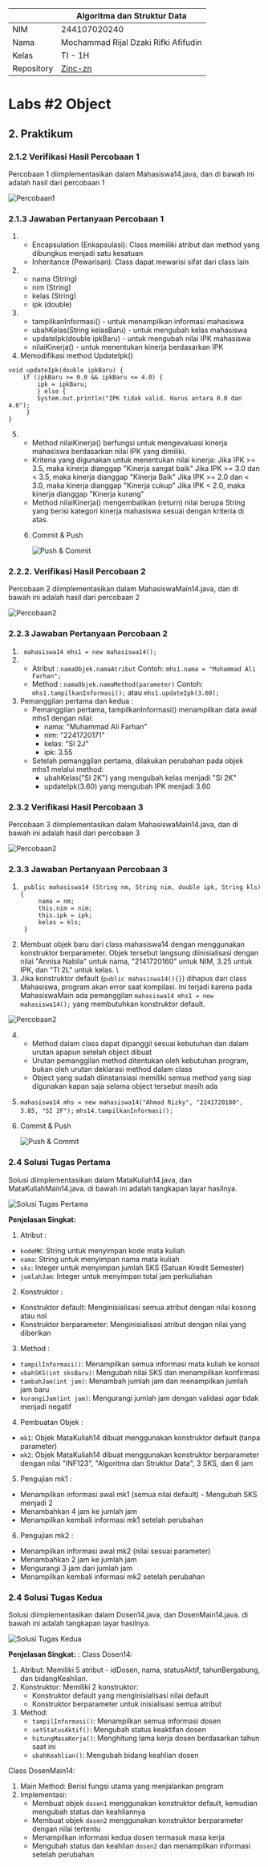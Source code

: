 |  | Algoritma dan Struktur Data |
|--|--|
| NIM |  244107020240|
| Nama |  Mochammad Rijal Dzaki Rifki Afifudin |
| Kelas | TI - 1H |
| Repository | [Zinc-zn](https://github.com/Zinc-zn/14_ALSD) |


# Labs #2 Object

## 2. Praktikum

### 2.1.2 Verifikasi Hasil Percobaan 1

Percobaan 1 diimplementasikan dalam Mahasiswa14.java, dan di bawah ini adalah hasil dari percobaan 1

![Percobaan1](./img/P1.png)

### 2.1.3 Jawaban Pertanyaan Percobaan 1
1. -   Encapsulation (Enkapsulasi): Class memiliki atribut dan method yang dibungkus menjadi satu kesatuan
	-   Inheritance (Pewarisan): Class dapat mewarisi sifat dari class lain
2. -   nama (String)
	-   nim (String)
	-   kelas (String)
	-   ipk (double)
3.  -   tampilkanInformasi() - untuk menampilkan informasi mahasiswa
    -   ubahKelas(String kelasBaru) - untuk mengubah kelas mahasiswa
    -   updateIpk(double ipkBaru) - untuk mengubah nilai IPK mahasiswa
    -   nilaiKinerja() - untuk menentukan kinerja berdasarkan IPK
4.  Memodifikasi method UpdateIpk()
```
void updateIpk(double ipkBaru) {
	if (ipkBaru >= 0.0 && ipkBaru <= 4.0) {
		ipk = ipkBaru;
		} else {
	    System.out.println("IPK tidak valid. Harus antara 0.0 dan 4.0");		
	 }
}
```

5. -   Method nilaiKinerja() berfungsi untuk mengevaluasi kinerja mahasiswa berdasarkan nilai IPK yang dimiliki.
	-   Kriteria yang digunakan untuk menentukan nilai kinerja:
    Jika IPK >= 3.5, maka kinerja dianggap "Kinerja sangat baik"
    Jika IPK >= 3.0 dan < 3.5, maka kinerja dianggap "Kinerja Baik"
    Jika IPK >= 2.0 dan < 3.0, maka kinerja dianggap "Kinerja cukup"
    Jika IPK < 2.0, maka kinerja dianggap "Kinerja kurang"
	-   Method nilaiKinerja() mengembalikan (return) nilai berupa String yang berisi kategori kinerja mahasiswa sesuai dengan kriteria di atas.
	6. Commit & Push

		![Push & Commit](./img/PushP1.png)

### 2.2.2. Verifikasi Hasil Percobaan 2
Percobaan 2 diimplementasikan dalam MahasiswaMain14.java, dan di bawah ini adalah hasil dari percobaan 2

![Percobaan2](./img/P2.png) 

### 2.2.3 Jawaban Pertanyaan Percobaan 2
1. ` mahasiswa14 mhs1 = new mahasiswa14();`
2. -   Atribut : `namaObjek.namaAtribut` Contoh: `mhs1.nama = "Muhammad Ali Farhan";`
	-  Method : `namaObjek.namaMethod(parameter)` Contoh: `mhs1.tampilkanInformasi();` atau `mhs1.updateIpk(3.60);`
3.  Pemanggilan pertama dan kedua :
	-   Pemanggilan pertama, tampilkanInformasi() menampilkan data awal mhs1 dengan nilai:
	    -   nama: "Muhammad Ali Farhan"
	    -   nim: "2241720171"
	    -   kelas: "SI 2J"
	    -   ipk: 3.55
	-   Setelah pemanggilan pertama, dilakukan perubahan pada objek mhs1 melalui method:
	    -   ubahKelas("SI 2K") yang mengubah kelas menjadi "SI 2K"
	    -   updateIpk(3.60) yang mengubah IPK menjadi 3.60

### 2.3.2 Verifikasi Hasil Percobaan 3

Percobaan 3 diimplementasikan dalam MahasiswaMain14.java, dan di bawah ini adalah hasil dari percobaan 3

![Percobaan2](./img/P3.png) 

### 2.3.3 Jawaban Pertanyaan Percobaan 3

1. ```
	public mahasiswa14 (String nm, String nim, double ipk, String kls) {
	    nama = nm;
	    this.nim = nim;
	    this.ipk = ipk;
	    kelas = kls;
    } 
    ```
 2. Membuat objek baru dari class mahasiswa14 dengan menggunakan konstruktor berparameter. Objek tersebut langsung diinisialisasi dengan nilai "Annisa Nabila" untuk nama, "2141720160" untuk NIM, 3.25 untuk IPK, dan "TI 2L" untuk kelas. \
 3.  Jika konstruktor default (`public mahasiswa14(){}`) dihapus dari class Mahasiswa, program akan error saat kompilasi. Ini terjadi karena pada MahasiswaMain ada pemanggilan `mahasiswa14 mhs1 = new mahasiswa14();` yang membutuhkan konstruktor default.

   ![Percobaan2](./img/P3.png)  
   
 4. -   Method dalam class dapat dipanggil sesuai kebutuhan dan dalam urutan apapun setelah object dibuat
	-   Urutan pemanggilan method ditentukan oleh kebutuhan program, bukan oleh urutan deklarasi method dalam class
	-   Object yang sudah diinstansiasi memiliki semua method yang siap digunakan kapan saja selama object tersebut masih ada
	
5. `mahasiswa14 mhs = new mahasiswa14("Ahmad Rizky", "2241720180", 3.85, "SI 2F");` 
`mhs14.tampilkanInformasi();`

6. Commit & Push

	![Push & Commit](./img/PushP1.png)

### 2.4 Solusi Tugas Pertama
Solusi diimplementasikan dalam MataKuliah14.java, dan MataKuliahMain14.java. di bawah ini adalah tangkapan layar hasilnya.

![Solusi Tugas Pertama](./img/T1.png) 

**Penjelasan Singkat:** 
1.  Atribut :
-    `kodeMK`: String untuk menyimpan kode mata kuliah
-   `nama`: String untuk menyimpan nama mata kuliah
-   `sks`: Integer untuk menyimpan jumlah SKS (Satuan Kredit Semester)
-   `jumlahJam`: Integer untuk menyimpan total jam perkuliahan  
2. Konstruktor :
-   Konstruktor default: Menginisialisasi semua atribut dengan nilai kosong atau nol
-   Konstruktor berparameter: Menginisialisasi atribut dengan nilai yang diberikan
3. Method : 
-   `tampilInformasi()`: Menampilkan semua informasi mata kuliah ke konsol
-   `ubahSKS(int sksBaru)`: Mengubah nilai SKS dan menampilkan konfirmasi
-   `tambahJam(int jam)`: Menambah jumlah jam dan menampilkan jumlah jam baru
-   `kurangiJam(int jam)`: Mengurangi jumlah jam dengan validasi agar tidak menjadi negatif
4. Pembuatan Objek :
  -   `mk1`: Objek MataKuliah14 dibuat menggunakan konstruktor default (tanpa parameter)
  -   `mk2`: Objek MataKuliah14 dibuat menggunakan konstruktor berparameter dengan nilai "INF123", "Algoritma dan Struktur Data", 3 SKS, dan 6 jam
5.  Pengujian mk1 :
   -   Menampilkan informasi awal mk1 (semua nilai default)
	-   Mengubah SKS menjadi 2
  -   Menambahkan 4 jam ke jumlah jam
  -   Menampilkan kembali informasi mk1 setelah perubahan
6.  Pengujian mk2 :
   -   Menampilkan informasi awal mk2 (nilai sesuai parameter)
   -   Menambahkan 2 jam ke jumlah jam
   -   Mengurangi 3 jam dari jumlah jam
   -   Menampilkan kembali informasi mk2 setelah perubahan

### 2.4 Solusi Tugas Kedua
Solusi diimplementasikan dalam Dosen14.java, dan DosenMain14.java. di bawah ini adalah tangkapan layar hasilnya.

![Solusi Tugas Kedua](./img/T2.png) 

**Penjelasan Singkat:** :
Class Dosen14:
1.  Atribut: Memiliki 5 atribut - idDosen, nama, statusAktif, tahunBergabung, dan bidangKeahlian.
2.  Konstruktor: Memiliki 2 konstruktor:
    -   Konstruktor default yang menginisialisasi nilai default
    -   Konstruktor berparameter untuk inisialisasi semua atribut
3.  Method:
    -   `tampilInformasi()`: Menampilkan semua informasi dosen
    -   `setStatusAktif()`: Mengubah status keaktifan dosen
    -   `hitungMasaKerja()`: Menghitung lama kerja dosen berdasarkan tahun saat ini
    -   `ubahKeahlian()`: Mengubah bidang keahlian dosen
    
Class DosenMain14:

1.  Main Method: Berisi fungsi utama yang menjalankan program
2.  Implementasi:
    -   Membuat objek `dosen1` menggunakan konstruktor default, kemudian mengubah status dan keahliannya
    -   Membuat objek `dosen2` menggunakan konstruktor berparameter dengan nilai tertentu
    -   Menampilkan informasi kedua dosen termasuk masa kerja
    -   Mengubah status dan keahlian `dosen2` dan menampilkan informasi setelah perubahan